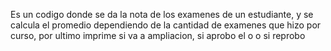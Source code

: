 Es un codigo donde se da la nota de los examenes de un estudiante, y se calcula el promedio dependiendo de la cantidad de examenes que hizo por curso, por ultimo imprime si va a ampliacion, si aprobo el o o si reprobo
